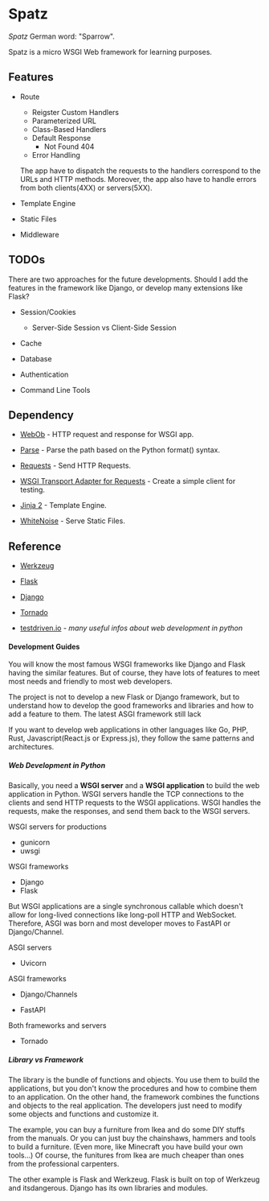 # Spatz

*Spatz* German word: "Sparrow".

Spatz is a micro WSGI Web framework for learning purposes.

## Features

* Route
    * Reigster Custom Handlers
    * Parameterized URL
    * Class-Based Handlers
    * Default Response
        * Not Found 404
    * Error Handling

    The app have to dispatch the requests to the handlers correspond to the URLs and HTTP methods. Moreover, the app also have to handle errors from both clients(4XX) or servers(5XX).

* Template Engine


* Static Files

* Middleware


## TODOs

There are two approaches for the future developments. Should I add the features in the framework like Django, or develop many extensions like Flask?

* Session/Cookies
    * Server-Side Session vs Client-Side Session

* Cache

* Database

* Authentication

* Command Line Tools

## Dependency

* [WebOb](https://docs.pylonsproject.org/projects/webob/en/stable/index.html) - HTTP request and response for WSGI app.

* [Parse](https://github.com/r1chardj0n3s/parse) - Parse the path based on the Python format() syntax.

* [Requests](https://github.com/psf/requests) - Send HTTP Requests.

* [WSGI Transport Adapter for Requests](https://github.com/seanbrant/requests-wsgi-adapter) - Create a simple client for testing.

* [Jinja 2](https://jinja.palletsprojects.com/en/2.11.x/) - Template Engine.

* [WhiteNoise](http://whitenoise.evans.io/en/stable/) - Serve Static Files.


## Reference

* [Werkzeug](https://werkzeug.palletsprojects.com/en/1.0.x/)

* [Flask](https://flask.palletsprojects.com/en/1.1.x/)

* [Django](https://www.djangoproject.com/)

* [Tornado](https://www.tornadoweb.org/en/stable/)

* [testdriven.io](https://testdriven.io/blog/) - *many useful infos about web development in python*


#### Development Guides

You will know the most famous WSGI frameworks like Django and Flask having the similar features. But of course, they have lots of features to meet most needs and friendly to most web developers.

The project is not to develop a new Flask or Django framework, but to understand how to develop the good frameworks and libraries and how to add a feature to them. The latest ASGI framework still lack 

If you want to develop web applications in other languages like Go, PHP, Rust, Javascript(React.js or Express.js), they follow the same patterns and architectures.

##### Web Development in Python

Basically, you need a **WSGI server** and a **WSGI application** to build the web application in Python. WSGI servers handle the TCP connections to the clients and send HTTP requests to the WSGI applications. WSGI handles the requests, make the responses, and send them back to the WSGI servers.

WSGI servers for productions

* gunicorn
* uwsgi

WSGI frameworks

* Django
* Flask

But WSGI applications are a single synchronous callable which doesn't allow for long-lived connections like long-poll HTTP and WebSocket. Therefore, ASGI was born and most developer moves to FastAPI or Django/Channel. 

ASGI servers

* Uvicorn

ASGI frameworks

* Django/Channels

* FastAPI

Both frameworks and servers

* Tornado

##### Library vs Framework

The library is the bundle of functions and objects. You use them to build the applications, but you don't know the procedures and how to combine them to an application. On the other hand, the framework combines the functions and objects to the real application. The developers just need to modify some objects and functions and customize it.

The example, you can buy a furniture from Ikea and do some DIY stuffs from the manuals. Or you can just buy the chainshaws, hammers and tools to build a furniture. (Even more, like Minecraft you have build your own tools...) Of course, the funitures from Ikea are much cheaper than ones from the professional carpenters.

The other example is Flask and Werkzeug. Flask is built on top of Werkzeug and itsdangerous. Django has its own libraries and modules.
